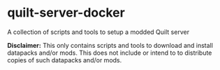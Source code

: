 # quilt-server-docker
A collection of scripts and tools to setup a modded Quilt server

**Disclaimer:** This only contains scripts and tools to download and install datapacks and/or mods. This does not include or intend to to distribute copies of such datapacks and/or mods.
